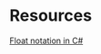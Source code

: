 
# Resources
[Float notation in C#](https://answers.unity.com/questions/282128/what-does-0f-and-5f-mean.html)
